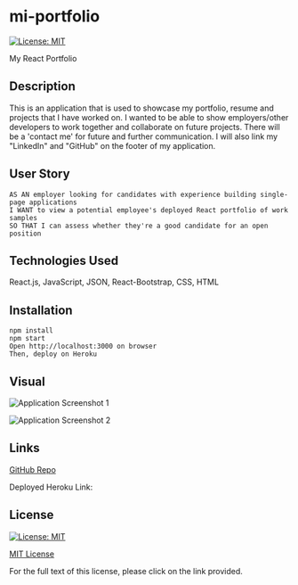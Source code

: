 # mi-portfolio

[![License: MIT](https://img.shields.io/badge/License-MIT-yellow.svg)](https://opensource.org/licenses/MIT)

My React Portfolio


## Description

This is an application that is used to showcase my portfolio, resume and projects that I have worked on. I wanted to be able to show employers/other developers to work together and collaborate on future projects. There will be a 'contact me' for future and further communication. I will also link my "LinkedIn" and "GitHub" on the footer of my application.

## User Story
```
AS AN employer looking for candidates with experience building single-page applications
I WANT to view a potential employee's deployed React portfolio of work samples
SO THAT I can assess whether they're a good candidate for an open position
```

## Technologies Used

React.js, JavaScript, JSON, React-Bootstrap, CSS, HTML


## Installation
```
npm install
npm start
Open http://localhost:3000 on browser
Then, deploy on Heroku
```

## Visual

![Application Screenshot 1]()

![Application Screenshot 2]()


## Links

[GitHub Repo](https://github.com/kitkatt17/mi-portfolio)

Deployed Heroku Link: 
<!-- Insert link here: -->


## License

[![License: MIT](https://img.shields.io/badge/License-MIT-yellow.svg)](https://opensource.org/licenses/MIT)

[MIT License](https://opensource.org/license/mit-0/)

For the full text of this license, please click on the link provided.